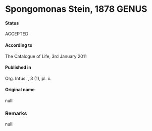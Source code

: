 Spongomonas Stein, 1878 GENUS
=======

#### Status
ACCEPTED

#### According to
The Catalogue of Life, 3rd January 2011

#### Published in
Org. Infus. , 3 (1), pl. x.

#### Original name
null

### Remarks
null